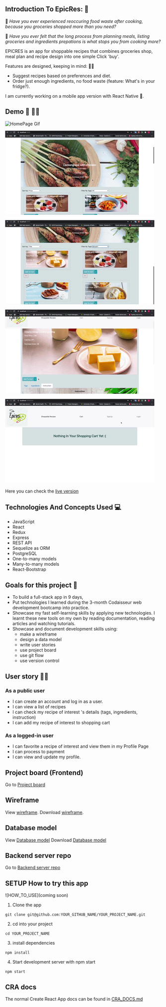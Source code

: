 ## Introduction To EpicRes: :tada:

:thinking: _Have you ever experienced reoccuring food waste after cooking, because you groceries shopped more than you need?_

:thinking: _Have you ever felt that the long process from planning meals, listing groceries and ingredients prepations is what stops you from cooking more?_

EPICRES is an app for shoppable recipes that combines groceries shop, meal plan and recipe design into one simple Click 'buy'.

Features are designed, keeping in mind: :tipping_hand_woman:

- Suggest recipes based on preferences and diet.
- Order just enough ingredients, no food waste (feature: What's in your fridge?).

I am currently working on a mobile app version with React Native :calling:.

## Demo :eyes: :technologist:

![HomePage Gif](https://github.com/quynhho-2007/epicres-client/blob/master/assets/HomePage.gif?raw=true)

![HomePage Features Gif](https://github.com/quynhho-2007/epicres-client/blob/master/assets/HomePageFeatures.gif?raw=true)

![DetailsPage Gif](https://github.com/quynhho-2007/epicres-client/blob/master/assets/DetailsPage.gif?raw=true)

![Cart Gif](https://github.com/quynhho-2007/epicres-client/blob/master/assets/Cart.gif?raw=true)

![DetailsPage Gif](https://github.com/quynhho-2007/epicres-client/blob/master/assets/AddFavoritesLoginned.gif?raw=true)

Here you can check the [live version](https://drive.google.com/file/d/1YivDWbn0NuUuJ7Uu3sHM8JbD6uZCSMkz/view?usp=sharing)

## Technologies And Concepts Used :computer:

- JavaScript
- React
- Redux
- Express
- REST API
- Sequelize as ORM
- PostgreSQL
- One-to-many models
- Many-to-many models
- React-Bootstrap

## Goals for this project :tada:

- To build a full-stack app in 9 days,
- Put technologies I learned during the 3-month Codaisseur web development bootcamp into practice.
- Showcase my fast self-learning skills by applying new technologies. I learnt these new tools on my own by reading documentation, reading articles and watching tutorials.
- Showcase and document development skills using:
  - make a wireframe
  - design a data model
  - write user stories
  - use project board
  - use git flow
  - use version control

## User story :tipping_hand_woman:

### As a public user

- I can create an account and log in as a user.
- I can view a list of recipes
- I can check my recipe of interest 's details (tags, ingredients, instruction)
- I can add my recipe of interest to shopping cart

### As a logged-in user

- I can favorite a recipe of interest and view them in my Profile Page
- I can process to payment
- I can view and update my profile.

## Project board (Frontend)

Go to [Project board](https://github.com/quynhho-2007/epicres-client)

## Wireframe

View [wireframe](https://drive.google.com/file/d/1RidGR7lAWXsDoHzwCimHOGC7auj9GVqn/view?usp=sharing).
Download [wireframe](https://github.com/quynhho-2007/epicres-client/blob/master/assets/Wireframe.pdf?raw=true).

## Database model
View [Database model](https://drive.google.com/file/d/1xhQBl_2Cx4tdqC7JNlkU2S6-dBcf1UtM/view?usp=sharing)
Download [Database model](https://github.com/quynhho-2007/epicres-client/blob/master/assets/DatabaseDiagram.pdf?raw=true)

## Backend server repo

Go to [Backend server repo](https://github.com/quynhho-2007/epicres-server)

## SETUP How to try this app

![HOW_TO_USE](coming soon)

1. Clone the app

```
git clone git@github.com:YOUR_GITHUB_NAME/YOUR_PROJECT_NAME.git
```

2. cd into your project

```
cd YOUR_PROJECT_NAME
```

3. install dependencies

```
npm install
```

4. Start development server with npm start

```
npm start
```

## CRA docs

The normal Create React App docs can be found in [CRA_DOCS.md](./CRA_DOCS.md)
